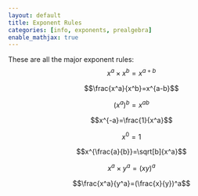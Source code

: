 ```yaml
---
layout: default
title: Exponent Rules
categories: [info, exponents, prealgebra]
enable_mathjax: true
---
```

These are all the major exponent rules:
$$x^a\times x^b=x^{a+b}$$

$$\frac{x^a}{x^b}=x^{a-b}$$

$$(x^a)^b=x^{ab}$$

$$x^{-a}=\frac{1}{x^a}$$

$$x^0=1$$

$$x^{\frac{a}{b}}=\sqrt[b]{x^a}$$

$$x^a\times y^a=(xy)^a$$

$$\frac{x^a}{y^a}=(\frac{x}{y})^a$$
